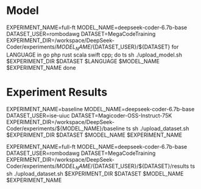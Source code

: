 

# Model

[//]: # (cpp)
EXPERIMENT_NAME=full-ft
MODEL_NAME=deepseek-coder-6.7b-base
DATASET_USER=rombodawg
DATASET=MegaCodeTraining
EXPERIMENT_DIR=/workspace/DeepSeek-Coder/experiments/${MODEL_NAME}/${DATASET_USER}/${DATASET}
for LANGUAGE in go php rust scala swift cpp; do
    ts sh ./upload_model.sh $EXPERIMENT_DIR $DATASET $LANGUAGE $MODEL_NAME $EXPERIMENT_NAME
done

# Experiment Results
EXPERIMENT_NAME=baseline
MODEL_NAME=deepseek-coder-6.7b-base
DATASET_USER=ise-uiuc
DATASET=Magicoder-OSS-Instruct-75K
EXPERIMENT_DIR=/workspace/DeepSeek-Coder/experiments/${MODEL_NAME}/baseline
ts sh ./upload_dataset.sh $EXPERIMENT_DIR $DATASET $MODEL_NAME $EXPERIMENT_NAME


EXPERIMENT_NAME=full-ft
MODEL_NAME=deepseek-coder-6.7b-base
DATASET_USER=rombodawg
DATASET=MegaCodeTraining
EXPERIMENT_DIR=/workspace/DeepSeek-Coder/experiments/${MODEL_NAME}/${DATASET_USER}/${DATASET}/results
ts sh ./upload_dataset.sh $EXPERIMENT_DIR $DATASET $MODEL_NAME $EXPERIMENT_NAME